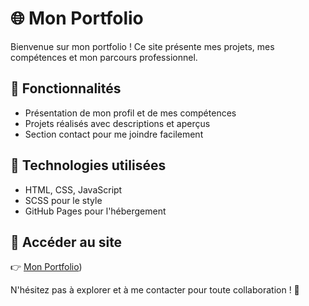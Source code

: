 # 🌐 Mon Portfolio

Bienvenue sur mon portfolio ! Ce site présente mes projets, mes compétences et mon parcours professionnel.

## 🚀 Fonctionnalités
- Présentation de mon profil et de mes compétences
- Projets réalisés avec descriptions et aperçus
- Section contact pour me joindre facilement

## 📂 Technologies utilisées
- HTML, CSS, JavaScript
- SCSS pour le style
- GitHub Pages pour l'hébergement

## 🔗 Accéder au site
👉 [Mon Portfolio]([https://nicolas-micuda-becker.github.io/nmb.github.com/))

N'hésitez pas à explorer et à me contacter pour toute collaboration ! 🚀
